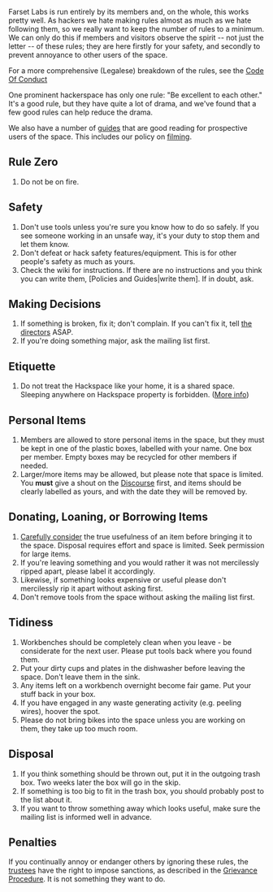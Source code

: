 Farset Labs is run entirely by its members and, on the whole, this works pretty well. As hackers we hate making rules almost as much as we hate following them, so we really want to keep the number of rules to a minimum. We can only do this if members and visitors observe the spirit -- not just the letter -- of these rules; they are here firstly for your safety, and secondly to prevent annoyance to other users of the space.

For a more comprehensive (Legalese) breakdown of the rules, see the [Code Of Conduct](Code_of_Conduct/Full_Text.md "wikilink")

One prominent hackerspace has only one rule: "Be excellent to each other." It's a good rule, but they have quite a lot of drama, and we've found that a few good rules can help reduce the drama.

We also have a number of [guides](Policies_and_Guides.md "wikilink") that are good reading for prospective users of the space. This includes our policy on [filming](Film_and_Photography_Policy.md "wikilink").

Rule Zero
---------

1.  Do not be on fire.

Safety
------

1.  Don't use tools unless you're sure you know how to do so safely. If you see someone working in an unsafe way, it's your duty to stop them and let them know.
2.  Don't defeat or hack safety features/equipment. This is for other people's safety as much as yours.
3.  Check the wiki for instructions. If there are no instructions and you think you can write them, [Policies and Guides|write them]. If in doubt, ask.

Making Decisions
----------------

1.  If something is broken, fix it; don't complain. If you can't fix it, tell [the directors](Organisation.md "wikilink") ASAP.
2.  If you're doing something major, ask the mailing list first.

Etiquette
---------

1.  Do not treat the Hackspace like your home, it is a shared space. Sleeping anywhere on Hackspace property is forbidden. ([More info](Sleeping_in_Hackspace.md "wikilink"))

Personal Items
--------------

1.  Members are allowed to store personal items in the space, but they must be kept in one of the plastic boxes, labelled with your name. One box per member. Empty boxes may be recycled for other members if needed.
2.  Larger/more items may be allowed, but please note that space is limited. You **must** give a shout on the [Discourse](http://discourse.farsetlabs.org.uk "wikilink") first, and items should be clearly labelled as yours, and with the date they will be removed by.

Donating, Loaning, or Borrowing Items
-------------------------------------

1.  [Carefully consider](Guides/Bringing_items_to_the_space.md "wikilink") the true usefulness of an item before bringing it to the space. Disposal requires effort and space is limited. Seek permission for large items.
2.  If you're leaving something and you would rather it was not mercilessly ripped apart, please label it accordingly.
3.  Likewise, if something looks expensive or useful please don't mercilessly rip it apart without asking first.
4.  Don't remove tools from the space without asking the mailing list first.

Tidiness
--------

1.  Workbenches should be completely clean when you leave - be considerate for the next user. Please put tools back where you found them.
2.  Put your dirty cups and plates in the dishwasher before leaving the space. Don't leave them in the sink.
3.  Any items left on a workbench overnight become fair game. Put your stuff back in your box.
4.  If you have engaged in any waste generating activity (e.g. peeling wires), hoover the spot.
5.  Please do not bring bikes into the space unless you are working on them, they take up too much room.

Disposal
--------

1.  If you think something should be thrown out, put it in the outgoing trash box. Two weeks later the box will go in the skip.
2.  If something is too big to fit in the trash box, you should probably post to the list about it.
3.  If you want to throw something away which looks useful, make sure the mailing list is informed well in advance.

Penalties
---------

If you continually annoy or endanger others by ignoring these rules, the [trustees](Organisation/Trustees.md "wikilink") have the right to impose sanctions, as described in the [Grievance Procedure](Grievance_Procedure.md "wikilink"). It is not something they want to do.
